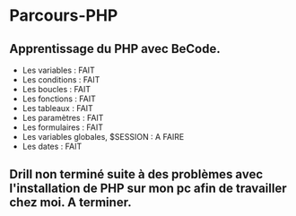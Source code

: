 # Parcours-PHP

## Apprentissage du PHP avec BeCode.

- Les variables : FAIT
- Les conditions : FAIT
- Les boucles : FAIT
- Les fonctions : FAIT
- Les tableaux : FAIT
- Les paramètres : FAIT
- Les formulaires : FAIT
- Les variables globales, $SESSION : A FAIRE 
- Les dates : FAIT

## Drill non terminé suite à des problèmes avec l'installation de PHP sur mon pc afin de travailler chez moi. A terminer. 
